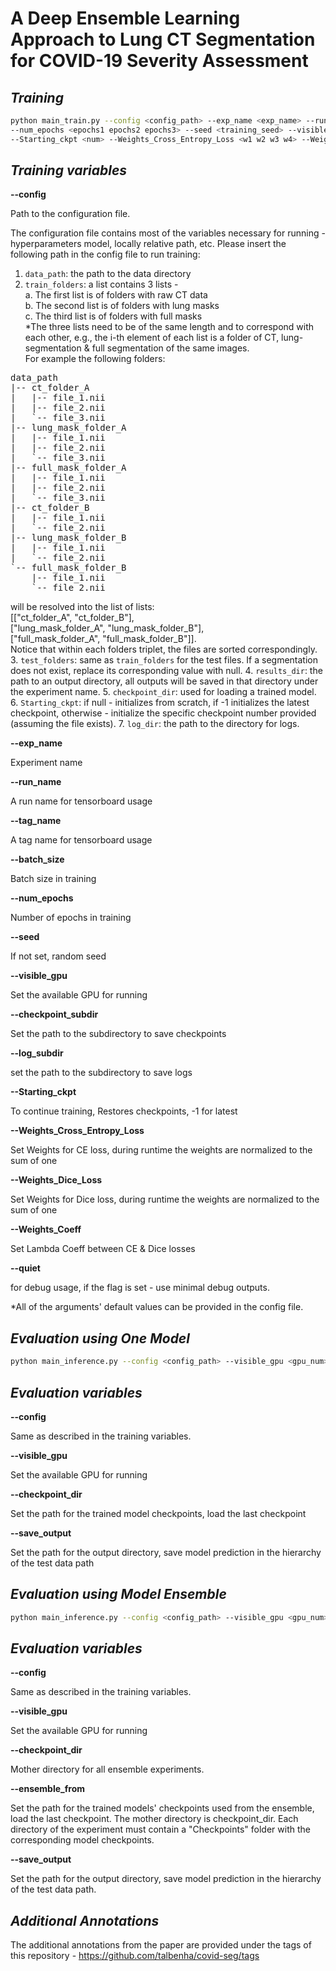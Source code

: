 # A Deep Ensemble Learning Approach to Lung CT Segmentation for COVID-19 Severity Assessment

## _Training_
```sh
python main_train.py --config <config_path> --exp_name <exp_name> --run_name <run_name> --tag_name <tag_name> --batch_size <batch_size>
--num_epochs <epochs1 epochs2 epochs3> --seed <training_seed> --visible_gpu <gpu_num> --checkpoint_subdir <checkpoint_path> --log_subdir <log_path> 
--Starting_ckpt <num> --Weights_Cross_Entropy_Loss <w1 w2 w3 w4> --Weights_Dice_Loss <w1 w2 w3 w4> --Weights_Coeff <lambda> --quiet
```
## _Training variables_
**--config**

Path to the configuration file.

The configuration file contains most of the variables necessary for running - hyperparameters model, locally relative path, etc.
Please insert the following path in the config file to run training:

1. `data_path`: the path to the data directory
2. `train_folders`: a list contains 3 lists - \
a. The first list is of folders with raw CT data\
b. The second list is of folders with lung masks\
c. The third list is of folders with full masks\
*The three lists need to be of the same length and to correspond with each other, e.g., the i-th element of each list is a folder of CT, lung-segmentation & full segmentation of the same images.\
For example the following folders:
<pre>
data_path
|-- ct_folder_A
|   |-- file_1.nii
|   |-- file_2.nii
|   `-- file_3.nii
|-- lung_mask_folder_A
|   |-- file_1.nii
|   |-- file_2.nii
|   `-- file_3.nii
|-- full_mask_folder_A
|   |-- file_1.nii
|   |-- file_2.nii
|   `-- file_3.nii
|-- ct_folder_B
|   |-- file_1.nii
|   `-- file_2.nii
|-- lung_mask_folder_B
|   |-- file_1.nii
|   `-- file_2.nii
`-- full_mask_folder_B
    |-- file_1.nii
    `-- file_2.nii
</pre>
will be resolved into the list of lists:\
[["ct_folder_A", "ct_folder_B"],\
["lung_mask_folder_A", "lung_mask_folder_B"],\
["full_mask_folder_A", "full_mask_folder_B"]].\
Notice that within each folders triplet, the files are sorted correspondingly.
3.  `test_folders`: same as `train_folders` for the test files. If a segmentation does not exist, replace its corresponding value with null.
4. `results_dir`: the path to an output directory, all outputs will be saved in that directory under the experiment name.
5. `checkpoint_dir`: used for loading a trained model.
6. `Starting_ckpt`: if null - initializes from scratch, if -1 initializes the latest checkpoint, otherwise - initialize the specific checkpoint number provided (assuming the file exists).
7. `log_dir`: the path to the directory for logs.


**--exp_name**

Experiment name

**--run_name**

A run name for tensorboard usage

**--tag_name**

A tag name for tensorboard usage

**--batch_size**

Batch size in training

**--num_epochs**

Number of epochs in training

**--seed**

If not set, random seed

**--visible_gpu**

Set the available GPU for running

**--checkpoint_subdir**

Set the path to the subdirectory to save checkpoints

**--log_subdir**

set the path to the subdirectory to save logs

**--Starting_ckpt**

To continue training, Restores checkpoints, -1 for latest

**--Weights_Cross_Entropy_Loss**

Set Weights for CE loss, during runtime the weights are normalized to the sum of one

**--Weights_Dice_Loss**

Set Weights for Dice loss, during runtime the weights are normalized to the sum of one

**--Weights_Coeff**

Set Lambda Coeff between CE & Dice losses

**--quiet**

for debug usage, if the flag is set - use minimal debug outputs.

*All of the arguments' default values can be provided in the config file.
## _Evaluation using One Model_
```sh
python main_inference.py --config <config_path> --visible_gpu <gpu_num> --checkpoint_dir <checkpoint_path> --save_output <output_path>
```
## _Evaluation variables_
**--config**

Same as described in the training variables.

**--visible_gpu**

Set the available GPU for running

**--checkpoint_dir**

Set the path for the trained model checkpoints, load the last checkpoint

**--save_output**

Set the path for the output directory, save model prediction in the hierarchy of the test data path

## _Evaluation using Model Ensemble_
```sh
python main_inference.py --config <config_path> --visible_gpu <gpu_num> --checkpoint_dir <checkpoint_path> --ensemble_from <path1 path2 path3 ...> --save_output <output_path> --ensemble
```
## _Evaluation variables_
**--config**

Same as described in the training variables.

**--visible_gpu**

Set the available GPU for running

**--checkpoint_dir**

Mother directory for all ensemble experiments.

**--ensemble_from**

Set the path for the trained models' checkpoints used from the ensemble, load the last checkpoint. The mother directory is checkpoint_dir. Each directory of the experiment must contain a "Checkpoints" folder with the corresponding model checkpoints.

**--save_output**

Set the path for the output directory, save model prediction in the hierarchy of the test data path.

## _Additional Annotations_
The additional annotations from the paper are provided under the tags of this repository - https://github.com/talbenha/covid-seg/tags

